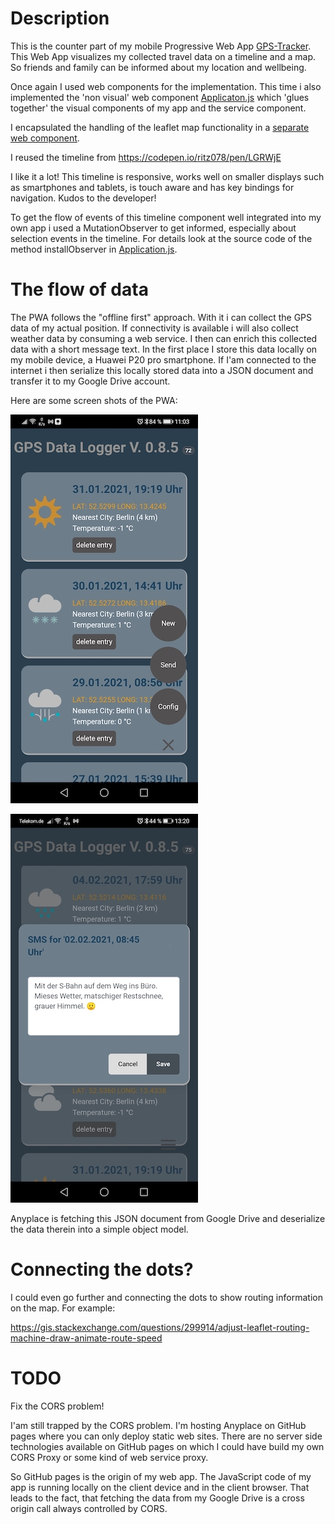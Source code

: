 
# Description

This is the counter part of my mobile Progressive Web App [GPS-Tracker](https://github.com/s01042/SimpleWebComponent).
This Web App visualizes my collected travel data on a timeline and a map. So friends and family can be informed about my location and wellbeing.

Once again I used web components for the implementation. This time i also implemented the 'non visual' web component [Applicaton.js](./components/Application.js) which 'glues together' the visual components of my app and the service component.

I encapsulated the handling of the leaflet map functionality in a [separate web component](./components/LeafletMapController.js). 

I reused the timeline from https://codepen.io/ritz078/pen/LGRWjE

I like it a lot! This timeline is responsive, works well on smaller displays such as smartphones and tablets, is touch aware and has key bindings for navigation. Kudos to the developer!

To get the flow of events of this timeline component well integrated into my own app i used a MutationObserver to get informed, especially about selection events in the timeline. For details look at the source code of the method installObserver in [Application.js](./components/Application.js).

# The flow of data

The PWA follows the "offline first" approach. With it i can collect the GPS data of my actual position. If connectivity is available i will also collect weather data by consuming a web service. I then can enrich this collected data with a short message text. In the first place I store this data locally on my mobile device, a Huawei P20 pro smartphone. If I'am connected to the internet i then serialize this locally stored data into a JSON document and transfer it to my Google Drive account. 

Here are some screen shots of the PWA:

![the standard list view of all of my entries](./images/menu_open.jpg)

![small text edit](./images/small_text_edit.jpg)


Anyplace is fetching this JSON document from Google Drive and deserialize the data therein into a simple object model. 


# Connecting the dots?

I could even go further and connecting the dots to show routing information on the map. For example:

https://gis.stackexchange.com/questions/299914/adjust-leaflet-routing-machine-draw-animate-route-speed

# TODO

Fix the CORS problem!

I'am still trapped by the CORS problem. I'm hosting Anyplace on GitHub pages where you can only deploy static web sites. There are no server side technologies available on GitHub pages on which I could have build my own CORS Proxy or some kind of web service proxy.

So GitHub pages is the origin of my web app. The JavaScript code of my app is running locally on the client device and in the client browser. That leads to the fact, that fetching the data from my Google Drive is a cross origin call always controlled by CORS. 